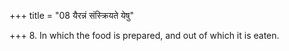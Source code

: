 +++
title = "08 यैरन्नं संस्क्रियते येषु"

+++
8. In which the food is prepared, and out of which it is eaten.

